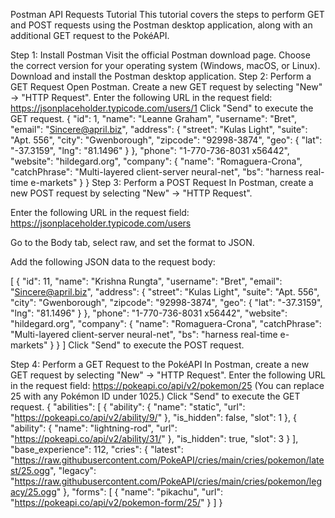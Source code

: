 Postman API Requests Tutorial
This tutorial covers the steps to perform GET and POST requests using the Postman desktop application, along with an additional GET request to the PokéAPI.

Step 1: Install Postman
Visit the official Postman download page.
Choose the correct version for your operating system (Windows, macOS, or Linux).
Download and install the Postman desktop application.
Step 2: Perform a GET Request
Open Postman.
Create a new GET request by selecting "New" → "HTTP Request".
Enter the following URL in the request field:
https://jsonplaceholder.typicode.com/users/1
Click "Send" to execute the GET request.
{
    "id": 1,
    "name": "Leanne Graham",
    "username": "Bret",
    "email": "Sincere@april.biz",
    "address": {
        "street": "Kulas Light",
        "suite": "Apt. 556",
        "city": "Gwenborough",
        "zipcode": "92998-3874",
        "geo": {
            "lat": "-37.3159",
            "lng": "81.1496"
        }
    },
    "phone": "1-770-736-8031 x56442",
    "website": "hildegard.org",
    "company": {
        "name": "Romaguera-Crona",
        "catchPhrase": "Multi-layered client-server neural-net",
        "bs": "harness real-time e-markets"
    }
}
Step 3: Perform a POST Request
In Postman, create a new POST request by selecting "New" → "HTTP Request".

Enter the following URL in the request field:
https://jsonplaceholder.typicode.com/users

Go to the Body tab, select raw, and set the format to JSON.

Add the following JSON data to the request body:

[
{
    "id": 11,
    "name": "Krishna Rungta",
    "username": "Bret",
    "email": "Sincere@april.biz",
    "address": {
        "street": "Kulas Light",
        "suite": "Apt. 556",
        "city": "Gwenborough",
        "zipcode": "92998-3874",
        "geo": {
            "lat": "-37.3159",
            "lng": "81.1496"
        }
    },
    "phone": "1-770-736-8031 x56442",
    "website": "hildegard.org",
    "company": {
        "name": "Romaguera-Crona",
        "catchPhrase": "Multi-layered client-server neural-net",
        "bs": "harness real-time e-markets"
    }
}
] 
Click "Send" to execute the POST request.

Step 4: Perform a GET Request to the PokéAPI
In Postman, create a new GET request by selecting "New" → "HTTP Request".
Enter the following URL in the request field:
https://pokeapi.co/api/v2/pokemon/25 (You can replace 25 with any Pokémon ID under 1025.)
Click "Send" to execute the GET request.
{
    "abilities": [
        {
            "ability": {
                "name": "static",
                "url": "https://pokeapi.co/api/v2/ability/9/"
            },
            "is_hidden": false,
            "slot": 1
        },
        {
            "ability": {
                "name": "lightning-rod",
                "url": "https://pokeapi.co/api/v2/ability/31/"
            },
            "is_hidden": true,
            "slot": 3
        }
    ],
    "base_experience": 112,
    "cries": {
        "latest": "https://raw.githubusercontent.com/PokeAPI/cries/main/cries/pokemon/latest/25.ogg",
        "legacy": "https://raw.githubusercontent.com/PokeAPI/cries/main/cries/pokemon/legacy/25.ogg"
    },
    "forms": [
        {
            "name": "pikachu",
            "url": "https://pokeapi.co/api/v2/pokemon-form/25/"
        }
    ]
}

